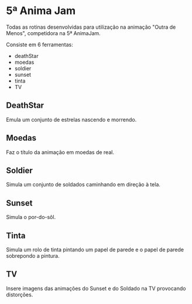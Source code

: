 # 5ª Anima Jam
Todas as rotinas desenvolvidas para utilização na animação "Outra de Menos", competidora na 5ª AnimaJam.

Consiste em 6 ferramentas:
* deathStar
* moedas
* soldier
* sunset
* tinta
* TV

## DeathStar
Emula um conjunto de estrelas nascendo e morrendo.

## Moedas
Faz o título da animação em moedas de real.

## Soldier
Simula um conjunto de soldados caminhando em direção à tela.

## Sunset
Simula o por-do-sôl.

## Tinta
Simula um rolo de tinta pintando um papel de parede e o papel de parede sobrepondo a pintura.

## TV
Insere imagens das animações do Sunset e do Soldado na TV provocando distorções.
